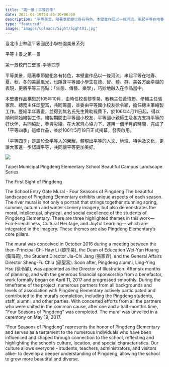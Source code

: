 ```yaml
---
title: "第一景：平等四季"
date: 2021-04-10T14:46:10+06:00
description: "平等美景，隨著季節變化各有特色，本壁畫作品以一條河流，串起平等在地春、夏、秋、冬的美麗風光，也隱含平等國小學生在德、智、體、群、美各方面卓越的表現，更將平等三亮點：「生態、傳藝、樂學」，巧妙地融入在作品當中。"
type: "featured"
image: "images/uploads/Sight/Sight01.jpg"
---
```



臺北市士林區平等國民小學校園美景系列

平等十景之第一景

第一景校門口壁畫-平等四季

平等美景，隨著季節變化各有特色，本壁畫作品以一條河流，串起平等在地春、夏、秋、冬的美麗風光，也隱含平等國小學生在德、智、體、群、美各方面卓越的表現，更將平等三亮點：「生態、傳藝、樂學」，巧妙地融入在作品當中。

本壁畫作品構思於105年10月，由時任校長黎季昊、教務主任黃瑋筠、學輔主任張家齊、總務主任邱聖富，共同籌畫，並委由平等國小校友徐令穎，擔任總主筆繪製工作。歷經半年籌畫，並得到無名氏先生贊助經費下，於106年4月11日起，得以順利開始繪製工作。繪製期間由平等國小校友、平等國小親師生及各方支持平等的好伙伴，共同協助，參與彩繪。在大家齊心協力下，運用一個半月的時間，完成了「平等四季」這幅作品，並於106年5月19日正式揭幕，發表啟用。

「平等四季」是屬於全平等人的榮耀，體現出平等的人文、地理、特色及文化，更讓大家進一步認識平等，共同讓平等更加美好。

![](../images/post-img.jpg)

Taipei Municipal Pingdeng Elementary School Beautiful Campus Landscape Series

The First Sight of Pingdeng

The School Entry Gate Mural - Four Seasons of Pingdeng
The beautiful landscape of Pingdeng Elementary exhibits unique aspects of each season. The river mural is not only a portrait that strings together stunning spring, summer, autumn and winter scenery imagery, but also demonstrates the moral, intellectual, physical, and social excellence of the students of Pingdeng Elementary. There are three highlighted themes in this work—Eco-Friendliness, Cultural Heritage, and Joyful Learning— which are integrated in the imagery. These themes are also Pingdeng Elementary’s core pillars.

The mural was conceived in October 2016 during a meeting between the then-Principal Chi-Haw Li (黎季昊), the Dean of Education Wei-Yun Huang (黃瑋筠), the Student Director Jia-Chi Jang (張家齊), and the General Affairs Director Sheng-Fu Chiu (邱聖富). Soon after, Pingdeng alumni, Ling-Ying Hsu (徐令穎), was appointed as the Director of Illustration. After six months of planning, and with the generous financial sponsorship from a benefactor, work formally began on April 11, 2017 and progressed smoothly. During the timeframe of the project, numerous partners from all backgrounds and levels of association with Pingdeng Elementary actively participated and contributed to the mural’s completion, including the Pingdeng students, staff, alumni, and other parties. With concerted efforts from all the partners who were united in the common cause, after one and a half-month’s time, "Four Seasons of Pingdeng" was completed. The mural was unveiled in a ceremony on May 19, 2017. 

 “Four Seasons of Pingdeng” represents the honor of Pingdeng Elementary and serves as a testament to the numerous individuals who have been influenced and shaped through connection to the school, reflecting and highlighting the school’s culture, location, and special characteristics. Our culture allows everyone - students, teachers, administrators, and visitors alike- to develop a deeper understanding of Pingdeng, allowing the school to grow more beautiful and diverse.


        



